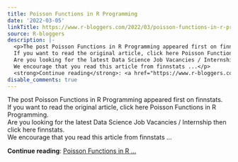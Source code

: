 ```yaml
---
title: Poisson Functions in R Programming
date: '2022-03-05'
linkTitle: https://www.r-bloggers.com/2022/03/poisson-functions-in-r-programming/
source: R-bloggers
description: |-
  <p>The post Poisson Functions in R Programming appeared first on finnstats.<br />
  If you want to read the original article, click here Poisson Functions in R Programming.<br />
  Are you looking for the latest Data Science Job Vacancies / Internship then click here finnstats.<br />
  We encourage that you read this article from finnstats ...</p>
  <strong>Continue reading</strong>: <a href="https://www.r-bloggers.com/2022/03/poisson-functions-in-r-programming/">Poisson Functions in R ...
disable_comments: true
---
```

<p>The post Poisson Functions in R Programming appeared first on finnstats.<br />
If you want to read the original article, click here Poisson Functions in R Programming.<br />
Are you looking for the latest Data Science Job Vacancies / Internship then click here finnstats.<br />
We encourage that you read this article from finnstats ...</p>
<strong>Continue reading</strong>: <a href="https://www.r-bloggers.com/2022/03/poisson-functions-in-r-programming/">Poisson Functions in R ...